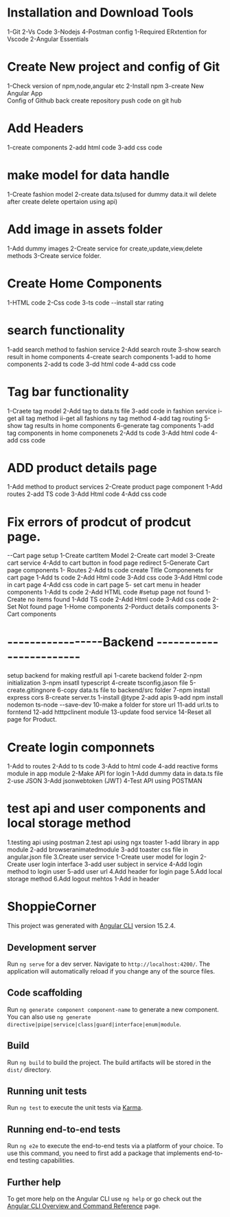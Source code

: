 # Installation and Download Tools

1-Git
2-Vs Code
3-Nodejs
4-Postman
  config
    1-Required ERxtention for Vscode
    2-Angular Essentials

# Create New project and config of Git
1-Check version of npm,node,angular etc
2-Install npm
3-create New Angular App          
    Config of Github back
      create repository
      push code on git hub

# Add Headers
 1-create components
 2-add html code
 3-add css code
 
# make model for data handle
  1-Create fashion model
  2-create data.ts(used for dummy data.it wil delete after create delete opertaion using api)
 # Add image in assets folder
   1-Add dummy images
   2-Create service for create,update,view,delete methods
  3-Create service folder.
# Create Home Components 
1-HTML code
2-Css code
3-ts code
--install star rating

# search functionality
1-add search method to fashion service
2-Add search route
3-show search result in home components
4-create search components
   1-add to home components
   2-add ts code
   3-dd html code
   4-add css code

# Tag bar functionality
 1-Craete tag model
 2-Add tag to data.ts file
 3-add code in fashion service
     i-get all tag method
     ii-get all fashions ny tag method
  4-add tag routing
  5-show tag results in home components
  6-generate tag components
       1-add tag components in home componenets
       2-Add ts code
       3-Add html code
       4-add css code
# ADD product details page
  1-Add method to product services
  2-Create product page component
    1-Add routes
    2-add TS code
    3-Add Html code
    4-Add css code
# Fix errors of prodcut of prodcut page.
--Cart page setup
   1-Create cartItem Model
   2-Create cart model
   3-Create cart service
   4-Add to cart button in food page redirect
   5-Generate Cart page components
     1- Routes
     2-Add ts code
     create Title Componenets for cart page
       1-Add ts code
       2-Add Html code
       3-Add css code
     3-Add Html code in cart page
     4-Add css code in cart page
     5- set cart menu in header components
       1-Add ts code
       2-Add HTML code
#setup page not found
   1-Create no items found
      1-Add TS code
      2-Add Html code
      3-Add css code
    2-Set Not found page
       1-Home components
       2-Porduct details components
       3-Cart components

# -----------------Backend ------------------------
 
 setup backend for making restfull api
    1-carete backend folder
    2-npm initialization
    3-npm insatll typescript
    4-create tsconfig.jason file
    5-create.gitingnore
    6-copy data.ts file to backend/src folder
    7-npm install express cors
    8-create server.ts
        1-install @type
        2-add apis
    9-add npm install nodemon ts-node --save-dev
    10-make a folder for store url
    11-add url.ts to forntend
    12-add htttpclinent module
    13-update food service
    14-Reset all page for Product.
# Create login componnets
  1-Add to routes
  2-Add to ts code
  3-Add to html code
  4-add reactive forms module in app module
2-Make API for login
  1-Add dummy data in data.ts file 
  2-use JSON
  3-Add jsonwebtoken (JWT)
  4-Test API using POSTMAN

# test api and user components and local storage method
1.testing api using postman
2.test api using ngx toaster
   1-add library in app module
   2-add browseranimatedmodule
   3-add toaster css file in angular.json file
3.Create user service
   1-Create user model for login
   2-Create user login interface
   3-add user subject in service
   4-Add login method to login user
   5-add user url
4.Add header for login page
5.Add local storage method
6.Add logout mehtos
  1-Add in header


# ShoppieCorner

This project was generated with [Angular CLI](https://github.com/angular/angular-cli) version 15.2.4.

## Development server

Run `ng serve` for a dev server. Navigate to `http://localhost:4200/`. The application will automatically reload if you change any of the source files.

## Code scaffolding

Run `ng generate component component-name` to generate a new component. You can also use `ng generate directive|pipe|service|class|guard|interface|enum|module`.

## Build

Run `ng build` to build the project. The build artifacts will be stored in the `dist/` directory.

## Running unit tests

Run `ng test` to execute the unit tests via [Karma](https://karma-runner.github.io).

## Running end-to-end tests

Run `ng e2e` to execute the end-to-end tests via a platform of your choice. To use this command, you need to first add a package that implements end-to-end testing capabilities.

## Further help

To get more help on the Angular CLI use `ng help` or go check out the [Angular CLI Overview and Command Reference](https://angular.io/cli) page.
